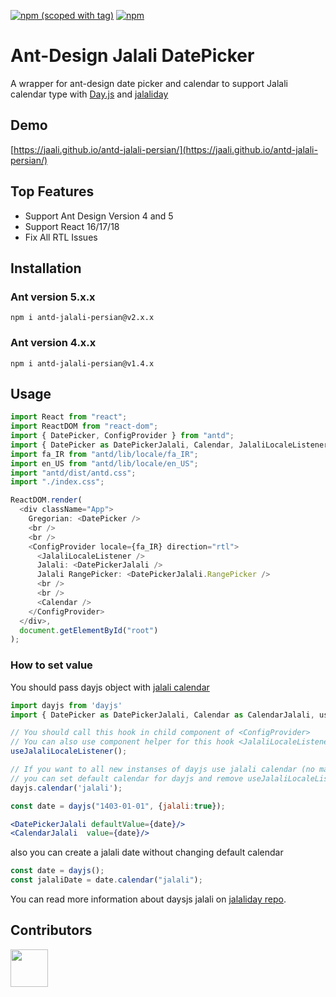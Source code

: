 [![npm (scoped with tag)](https://img.shields.io/npm/v/antd-jalali-persian/latest.svg?style=flat-square)](https://npmjs.com/package/antd-jalali-persian)
[![npm](https://img.shields.io/npm/dt/antd-jalali-persian.svg?style=flat-square)](https://npmjs.com/package/antd-jalali-persian)

# Ant-Design Jalali DatePicker

A wrapper for ant-design date picker and calendar to support Jalali calendar type with [Day.js](https://github.com/iamkun/dayjs) and [jalaliday](https://github.com/alibaba-aero/jalaliday)

## Demo

[https://jaali.github.io/antd-jalali-persian/](https://jaali.github.io/antd-jalali-persian/)

## Top Features

- Support Ant Design Version 4 and 5
- Support React 16/17/18
- Fix All RTL Issues

## Installation

### Ant version 5.x.x

```
npm i antd-jalali-persian@v2.x.x
```

### Ant version 4.x.x

```
npm i antd-jalali-persian@v1.4.x
```

## Usage

```ts
import React from "react";
import ReactDOM from "react-dom";
import { DatePicker, ConfigProvider } from "antd";
import { DatePicker as DatePickerJalali, Calendar, JalaliLocaleListener } from "antd-jalali-persian";
import fa_IR from "antd/lib/locale/fa_IR";
import en_US from "antd/lib/locale/en_US";
import "antd/dist/antd.css";
import "./index.css";

ReactDOM.render(
  <div className="App">
    Gregorian: <DatePicker />
    <br />
    <br />
    <ConfigProvider locale={fa_IR} direction="rtl">
      <JalaliLocaleListener />
      Jalali: <DatePickerJalali />
      Jalali RangePicker: <DatePickerJalali.RangePicker />
      <br />
      <br />
      <Calendar />
    </ConfigProvider>
  </div>,
  document.getElementById("root")
);
```

### How to set value

You should pass dayjs object with [jalali calendar](https://github.com/alibaba-aero/jalaliday)

```jsx
import dayjs from 'dayjs'
import { DatePicker as DatePickerJalali, Calendar as CalendarJalali, useJalaliLocaleListener } from "antd-jalali-persian";

// You should call this hook in child component of <ConfigProvider>
// You can also use component helper for this hook <JalaliLocaleListener>
useJalaliLocaleListener();

// If you want to all new instanses of dayjs use jalali calendar (no matter what is the locale),
// you can set default calendar for dayjs and remove useJalaliLocaleListener hook.
dayjs.calendar('jalali');

const date = dayjs("1403-01-01", {jalali:true});

<DatePickerJalali defaultValue={date}/>
<CalendarJalali  value={date}/>
```

also you can create a jalali date without changing default calendar

```js
const date = dayjs();
const jalaliDate = date.calendar("jalali");
```

You can read more information about daysjs jalali on [jalaliday repo](https://github.com/alibaba-aero/jalaliday).

## Contributors

<a href="https://github.com/jaali">
<img src="https://github.com/jaali.png" width="60px;"/></a>
